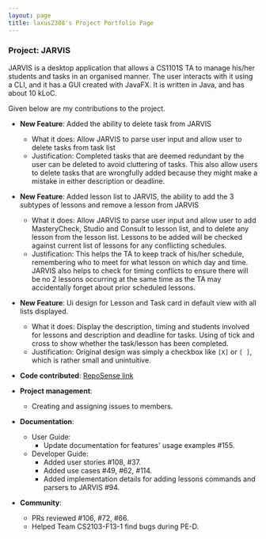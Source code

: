 ```yaml
---
layout: page
title: laxus2308's Project Portfolio Page
---
```


### Project: JARVIS

JARVIS is a desktop application that allows a CS1101S TA to manage his/her students and tasks in an organised manner.
The user interacts with it using a CLI, and it has a GUI created with JavaFX. It is written in Java,
and has about 10 kLoC.

Given below are my contributions to the project.

* **New Feature**: Added the ability to delete task from JARVIS
  * What it does: Allow JARVIS to parse user input and allow user to delete tasks from task list
  * Justification: Completed tasks that are deemed redundant by the user can be deleted to avoid cluttering of tasks. This also allow users to delete tasks that are wrongfully added because they might make a mistake in either description or deadline.
    
* **New Feature**: Added lesson list to JARVIS, the ability to add the 3 subtypes of lessons and remove a lesson from JARVIS
  * What it does: Allow JARVIS to parse user input and allow user to add MasteryCheck, Studio and Consult to lesson list, and to delete any lesson from the lesson list. Lessons to be added will be checked against current list of lessons for any conflicting schedules.
  * Justification: This helps the TA to keep track of his/her schedule, remembering who to meet for what lesson on which day and time. JARVIS also helps to check for timing conflicts to ensure there will be no 2 lessons occurring at the same time as the TA may accidentally forget about prior scheduled lessons.

* **New Feature**: Ui design for Lesson and Task card in default view with all lists displayed.
  * What it does: Display the description, timing and students involved for lessons and description and deadline for tasks. Using of tick and cross to show whether the task/lesson has been completed.
  * Justification: Original design was simply a checkbox like `[X]` or `[ ]`, which is rather small and unintuitive. 
  
* **Code contributed**: [RepoSense link](https://nus-cs2103-ay2223s1.github.io/tp-dashboard/?search=laxus2308&breakdown=true)

* **Project management**:
    * Creating and assigning issues to members.
    
* **Documentation**:
    * User Guide:
        * Update documentation for features' usage examples #155.
    * Developer Guide:
        * Added user stories #108, #37.
        * Added use cases #49, #62, #114.
        * Added implementation details for adding lessons commands and parsers to JARVIS #94.

* **Community**:
    * PRs reviewed #106, #72, #66.
    * Helped Team CS2103-F13-1 find bugs during PE-D.
    

